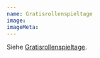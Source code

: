 ```yaml
---
name: Gratisrollenspieltage
image:
imageMeta:
---
```

Siehe [Gratisrollenspieltage](https://www.gratisrollenspieltag.de/).